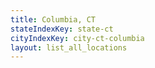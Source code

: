 ```yaml
---
title: Columbia, CT
stateIndexKey: state-ct
cityIndexKey: city-ct-columbia
layout: list_all_locations
---
```

